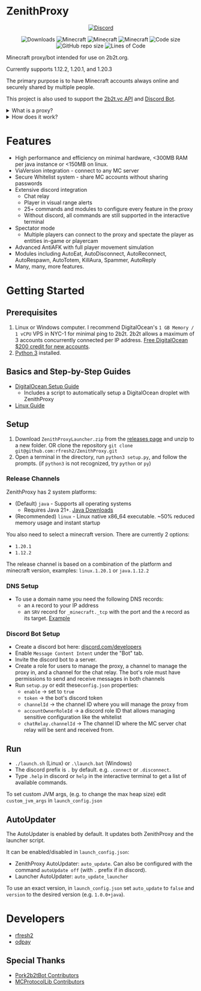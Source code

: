 # ZenithProxy

<p align="center">
  <a href="https://discord.gg/nJZrSaRKtb">
  <img alt="Discord" src="https://dcbadge.vercel.app/api/server/nJZrSaRKtb">
  </a>
</p>

<p align="center">
  <img alt="Downloads" src="https://img.shields.io/github/downloads/rfresh2/ZenithProxy/total">
  <img src="https://img.shields.io/badge/MC-1.12.2-brightgreen.svg" alt="Minecraft"/>
  <img src="https://img.shields.io/badge/MC-1.20.1-brightgreen.svg" alt="Minecraft"/>
  <img src="https://img.shields.io/badge/MC-1.20.3-brightgreen.svg" alt="Minecraft"/>
  <img src="https://img.shields.io/github/languages/code-size/rfresh2/ZenithProxy.svg" alt="Code size"/>
  <img src="https://img.shields.io/github/repo-size/rfresh2/ZenithProxy.svg" alt="GitHub repo size"/>
  <img src="https://tokei.rs/b1/github/rfresh2/ZenithProxy?category=code&style=flat" alt="Lines of Code"/>
</p>


Minecraft proxy/bot intended for use on 2b2t.org.

Currently supports 1.12.2, 1.20.1, and 1.20.3

The primary purpose is to have Minecraft accounts always online and securely shared by multiple people.

This project is also used to support the [2b2t.vc API](https://api.2b2t.vc) and [Discord Bot](https://bot.2b2t.vc).

<details>
    <summary>What is a proxy?</summary>

    This proxy itself consists of two components:
    1. A Minecraft Server ("Proxy Server")
    2. A Minecraft Client ("Proxy Client")

    Players use a Minecraft client to connect to the Proxy Server as you would a normal MC server.
    The Proxy Client connects to a destination MC server (i.e. 2b2t.org).
    The Player's packets to the Proxy Server get forwarded to the Proxy Client which forwards them to the destination
    MC server.
    
    Player MC Client -> Proxy Server -> Proxy Client -> MC Server
    
    When no Player Client is connected the Proxy Client can still act as a bot: moving around, chatting, etc.
</details>

<details>
    <summary>How does it work?</summary>

    The Proxy caches the client's world state including chunks, entities, other players, etc. to allow Player Clients to connect at any time.

    The Proxy is also able to read/modify/cancel/send arbitrary packets in either direction at any time. This is used to simulate
    player movements, spectator mode, discord chat relay, and more.
</details>

# Features

* High performance and efficiency on minimal hardware, <300MB RAM per java instance or <150MB on linux.
* ViaVersion integration - connect to any MC server
* Secure Whitelist system - share MC accounts without sharing passwords
* Extensive discord integration
    * Chat relay
    * Player in visual range alerts
    * 25+ commands and modules to configure every feature in the proxy
    * Without discord, all commands are still supported in the interactive terminal
* Spectator mode
  * Multiple players can connect to the proxy and spectate the player as entities in-game or playercam
* Advanced AntiAFK with full player movement simulation
* Modules including AutoEat, AutoDisconnect, AutoReconnect, AutoRespawn, AutoTotem, KillAura, Spammer, AutoReply
* Many, many, more features.

# Getting Started

## Prerequisites

1. Linux or Windows computer. I recommend DigitalOcean's `1 GB Memory / 1 vCPU` VPS in NYC-1 for
   minimal ping to 2b2t. 2b2t allows a maximum of 3 accounts concurrently connected per IP address.
   [Free DigitalOcean $200 credit for new accounts](https://m.do.co/c/3a3a226e4936).
2. [Python 3](https://www.python.org/downloads/) installed.

## Basics and Step-by-Step Guides

* [DigitalOcean Setup Guide](https://github.com/rfresh2/ZenithProxy/wiki/DigitalOcean-Setup-Guide)
  * Includes a script to automatically setup a DigitalOcean droplet with ZenithProxy
* [Linux Guide](https://github.com/rfresh2/ZenithProxy/wiki/Linux-Guide)

## Setup

1. Download `ZenithProxyLauncher.zip` from the [releases page](https://github.com/rfresh2/ZenithProxy/releases/launcher) and unzip to a new folder. 
OR clone the repository `git clone git@github.com:rfresh2/ZenithProxy.git`
2. Open a terminal in the directory, run `python3 setup.py`, and follow the prompts. (if `python3` is not recognized, try `python` or `py`)

### Release Channels

ZenithProxy has 2 system platforms:

* (Default) `java` - Supports all operating systems
  * Requires Java 21+. [Java Downloads](https://adoptium.net/)
* (Recommended) `linux` - Linux native x86_64 executable. ~50% reduced memory usage and instant startup

You also need to select a minecraft version. There are currently 2 options:
* `1.20.1`
* `1.12.2`

The release channel is based on a combination of the platform and minecraft version, examples: `linux.1.20.1` or `java.1.12.2`

### DNS Setup

* To use a domain name you need the following DNS records:
  * an `A` record to your IP address
  * an `SRV` record for `_minecraft._tcp` with the port and the `A` record as its target. [Example](https://cdn.discordapp.com/attachments/971140948593635335/1139099459431698463/firefox_GSnrLzpsR3.png)

### Discord Bot Setup

* Create a discord bot here: [discord.com/developers](https://discord.com/developers/)
* Enable `Message Content Intent` under the "Bot" tab.
* Invite the discord bot to a server.
* Create a role for users to manage the proxy, a channel to manage the 
  proxy in, and a channel for the chat relay. The bot's role must have permissions to send and receive messages in both channels
* Run `setup.py` or edit these`config.json` properties:
  * `enable` -> set to `true`
  * `token` -> the bot's discord token
  * `channelId` -> the channel ID where you will manage the proxy from
  * `accountOwnerRoleId` -> a discord role ID that allows managing sensitive configuration like the whitelist
  * `chatRelay.channelId` -> The channel ID where the MC server chat relay will be sent and received from.

## Run

* `./launch.sh` (Linux) or `.\launch.bat` (Windows)
* The discord prefix is `.` by default. e.g. `.connect` or `.disconnect`.
* Type `.help` in discord or `help` in the interactive terminal to get a list of available commands.

To set custom JVM args, (e.g. to change the max heap size) edit `custom_jvm_args` in `launch_config.json`

## AutoUpdater

The AutoUpdater is enabled by default. It updates both ZenithProxy and the launcher script. 

It can be enabled/disabled in `launch_config.json`:
* ZenithProxy AutoUpdater: `auto_update`. Can also be configured with the command `autoUpdate off` (with `.` prefix if in discord).
* Launcher AutoUpdater: `auto_update_launcher`

To use an exact version, in `launch_config.json` set `auto_update` to `false` and `version` to the desired version (e.g. `1.0.0+java`).

# Developers

* [rfresh2](https://github.com/rfresh2)
* [odpay](https://github.com/odpay)

## Special Thanks

* [Pork2b2tBot Contributors](https://github.com/PorkStudios/Pork2b2tBot/graphs/contributors)
* [MCProtocolLib Contributors](https://github.com/GeyserMC/MCProtocolLib/graphs/contributors)
